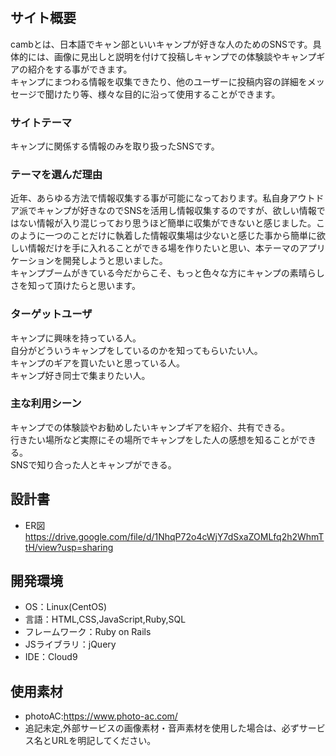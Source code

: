 # <camb>

## サイト概要
cambとは、日本語でキャン部といいキャンプが好きな人のためのSNSです。具体的には、画像に見出しと説明を付けて投稿しキャンプでの体験談やキャンプギアの紹介をする事ができます。  
キャンプにまつわる情報を収集できたり、他のユーザーに投稿内容の詳細をメッセージで聞けたり等、様々な目的に沿って使用することができます。

### サイトテーマ
キャンプに関係する情報のみを取り扱ったSNSです。

### テーマを選んだ理由
近年、あらゆる方法で情報収集する事が可能になっております。私自身アウトドア派でキャンプが好きなのでSNSを活用し情報収集するのですが、欲しい情報ではない情報が入り混じっており思うほど簡単に収集ができないと感じました。このように一つのことだけに執着した情報収集場は少ないと感じた事から簡単に欲しい情報だけを手に入れることができる場を作りたいと思い、本テーマのアプリケーションを開発しようと思いました。  
キャンプブームがきている今だからこそ、もっと色々な方にキャンプの素晴らしさを知って頂けたらと思います。

### ターゲットユーザ
キャンプに興味を持っている人。  
自分がどういうキャンプをしているのかを知ってもらいたい人。  
キャンプのギアを買いたいと思っている人。  
キャンプ好き同士で集まりたい人。  

### 主な利用シーン
キャンプでの体験談やお勧めしたいキャンプギアを紹介、共有できる。  
行きたい場所など実際にその場所でキャンプをした人の感想を知ることができる。  
SNSで知り合った人とキャンプができる。  

## 設計書
- ER図  
https://drive.google.com/file/d/1NhqP72o4cWjY7dSxaZOMLfq2h2WhmTtH/view?usp=sharing

## 開発環境
- OS：Linux(CentOS)
- 言語：HTML,CSS,JavaScript,Ruby,SQL
- フレームワーク：Ruby on Rails
- JSライブラリ：jQuery
- IDE：Cloud9

## 使用素材
- photoAC:https://www.photo-ac.com/
- 追記未定,外部サービスの画像素材・音声素材を使用した場合は、必ずサービス名とURLを明記してください。
